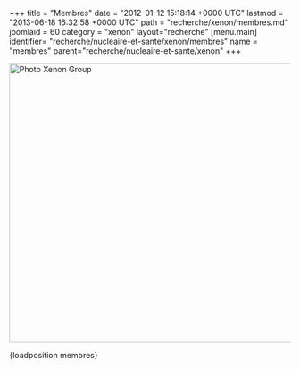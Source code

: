 +++
title = "Membres"
date = "2012-01-12 15:18:14 +0000 UTC"
lastmod = "2013-06-18 16:32:58 +0000 UTC"
path = "recherche/xenon/membres.md"
joomlaid = 60
category = "xenon"
layout="recherche"
[menu.main]
  identifier= "recherche/nucleaire-et-sante/xenon/membres"
  name = "membres"
  parent="recherche/nucleaire-et-sante/xenon"
+++
<p><img alt="Photo Xenon Group" src="images/Recherche/Xenon/PhotoXenonGroup.jpg" usemap="#xenonmap" height="500" width="667"/></p>
<p><map name="xenonmap"> 
<area shape="poly" coords="107,72,148,76,159,106,151,143,142,239,148,317,144,454,141,472,168,488,166,496,41,498,54,373,39,258,35,190,55,146,96,124" title="Maxime"/>
 
<area shape="poly" coords="184,75,217,78,224,106,217,128,213,138,234,149,245,197,248,236,232,228,216,233,207,243,203,257,205,269,208,286,173,302,153,352,146,241,156,146,179,128,173,98,187,77" title="Dyaa"/>
 
<area shape="poly" coords="223,88,231,83,249,86,256,101,255,129,262,150,256,177,250,218,248,194,236,146,217,137,227,106,223,87" title="Julien"/>
 
<area shape="poly" coords="284,92,295,86,311,91,322,107,322,121,321,134,347,149,357,240,336,235,322,241,315,252,316,280,288,295,284,307,272,289,256,286,264,250,256,229,265,151,284,136,275,102" title="Dominique"/>
 
<area shape="poly" coords="352,166,379,149,372,124,372,112,390,101,412,111,416,130,410,148,418,150,418,162,420,169,418,176,393,186,389,215,391,235,392,247,398,258,391,281,388,302,360,286,367,257,361,240,352,169" title="Eric"/>
 
<area shape="poly" coords="419,145,425,132,442,127,455,133,458,149,454,167,448,178,452,182,457,228,460,238,455,253,446,279,432,286,428,297,427,318,411,320,398,327,392,301,401,257,395,240,393,209,397,187,421,177,423,170,419,156" title="Wan-Ting"/>
 
<area shape="poly" coords="454,175,480,163,470,136,468,118,474,105,492,101,508,101,517,115,517,135,508,151,513,158,529,165,521,186,522,231,503,273,497,291,497,303,502,316,514,348,476,329,482,306,479,289,474,280,453,272,464,240,464,239" title="Luca"/>
 
<area shape="poly" coords="531,164,540,157,530,145,524,125,527,94,547,86,571,92,581,107,578,134,580,144,607,159,617,182,617,229,614,266,594,298,583,384,581,497,497,498,507,482,526,468,517,349,502,302,503,282,525,231,525,184" title="Jean-Pierre"/>
 
<area shape="poly" coords="451,277,473,283,478,296,478,311,472,331,509,351,509,437,517,468,514,474,498,487,492,497,459,499,451,474,420,497,383,499,395,479,369,433,370,418,387,397,398,343,400,329,413,323,430,320,430,298,435,287" title="Abdul"/>
 
<area shape="poly" coords="318,280,317,254,323,244,337,238,360,244,365,259,356,288,390,305,397,331,384,398,367,416,366,435,386,470,373,477,333,465,322,467,302,432,289,353,293,348,286,310,290,297,313,284" title="Jerome"/>
 
<area shape="poly" coords="212,288,205,260,210,243,218,235,233,231,249,239,259,249,252,289,270,291,278,300,289,345,284,355,299,429,319,467,325,484,324,497,187,498,177,480,177,423,153,392,158,360,155,356,174,305,211,288" title="Aurelien"/>
 </map></p>
<p>{loadposition membres}</p>
